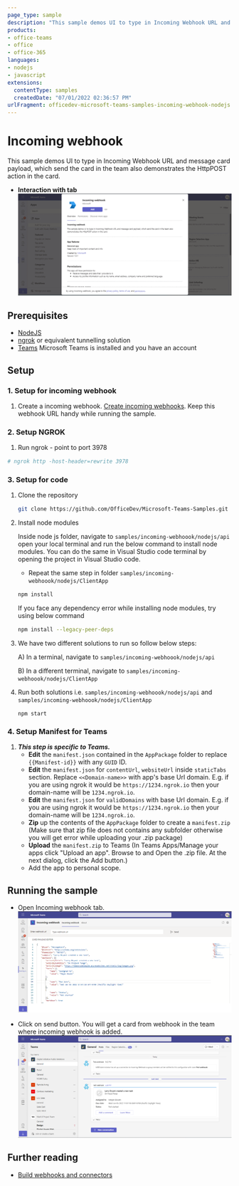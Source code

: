 ```yaml
---
page_type: sample
description: "This sample demos UI to type in Incoming Webhook URL and message card payload, which send the card in the team also demonstrates the HttpPOST action in the card. "
products:
- office-teams
- office
- office-365
languages:
- nodejs
- javascript
extensions:
  contentType: samples
  createdDate: "07/01/2022 02:36:57 PM"
urlFragment: officedev-microsoft-teams-samples-incoming-webhook-nodejs
---
```


# Incoming webhook

This sample demos UI to type in Incoming Webhook URL and message card payload, which send the card in the team also demonstrates the HttpPOST action in the card. 

- **Interaction with tab**
![webhook-tab ](Images/webhook-app.gif)

## Prerequisites

- [NodeJS](https://nodejs.org/en/)
- [ngrok](https://ngrok.com/) or equivalent tunnelling solution
- [Teams](https://teams.microsoft.com) Microsoft Teams is installed and you have an account


## Setup

### 1. Setup for incoming webhook

1) Create a incoming webhook. [Create incoming webhooks](https://docs.microsoft.com/en-us/microsoftteams/platform/webhooks-and-connectors/how-to/add-incoming-webhook). Keep this webhook URL handy while running the sample.

### 2. Setup NGROK
1) Run ngrok - point to port 3978

```bash
# ngrok http -host-header=rewrite 3978
```

### 3. Setup for code

1) Clone the repository
   ```bash
   git clone https://github.com/OfficeDev/Microsoft-Teams-Samples.git
   ```
1) Install node modules

   Inside node js folder,  navigate to `samples/incoming-webhoook/nodejs/api` open your local terminal and run the below command to install node modules. You can do the same in Visual Studio code terminal by opening the project in Visual Studio code.

   - Repeat the same step in folder `samples/incoming-webhoook/nodejs/ClientApp`

    ```bash
    npm install
    ```

    If you face any dependency error while installing node modules, try using below command

    ```bash
    npm install --legacy-peer-deps
    ```

1) We have two different solutions to run so follow below steps:
 
   A) In a terminal, navigate to `samples/incoming-webhoook/nodejs/api`

   B) In a different terminal, navigate to `samples/incoming-webhoook/nodejs/ClientApp`

1) Run both solutions i.e. `samples/incoming-webhoook/nodejs/api` and `samples/incoming-webhoook/nodejs/ClientApp`
    ```
    npm start
    ```

### 4. Setup Manifest for Teams
1) __*This step is specific to Teams.*__
    - **Edit** the `manifest.json` contained in the  `AppPackage` folder to replace `{{Manifest-id}}` with any `GUID` ID.
    - **Edit** the `manifest.json` for `contentUrl`, `websiteUrl` inside `staticTabs` section. Replace `<<Domain-name>>` with app's base Url domain. E.g. if you are using ngrok it would be `https://1234.ngrok.io` then your domain-name will be `1234.ngrok.io`.
    - **Edit** the `manifest.json` for `validDomains` with base Url domain. E.g. if you are using ngrok it would be `https://1234.ngrok.io` then your domain-name will be `1234.ngrok.io`.
    - **Zip** up the contents of the `AppPackage` folder to create a `manifest.zip` (Make sure that zip file does not contains any subfolder otherwise you will get error while uploading your .zip package)
    - **Upload** the `manifest.zip` to Teams (In Teams Apps/Manage your apps click "Upload an app". Browse to and Open the .zip file. At the next dialog, click the Add button.)
    - Add the app to personal scope.


## Running the sample
- Open Incoming webhook tab.
![webhook-tab ](Images/incoming-webhook-page.png)

- Click on send button. You will get a card from webhook in the team where incoming webhook is added.
![webhook-tab ](Images/incoming-webhook-card.png)

## Further reading

- [Build webhooks and connectors ](https://docs.microsoft.com/en-us/microsoftteams/platform/webhooks-and-connectors/what-are-webhooks-and-connectors)